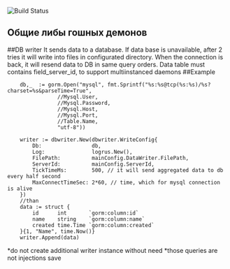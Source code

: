 ![Build Status](https://travis-ci.org/adtechpotok/go-common.svg?branch=master)

## Общие либы гошных демонов

##DB writer 
It sends data to a database. If data base is unavailable, after 2 tries it will write into files in configurated directory. When the connection is back, it will resend data to DB in same query orders.
Data table must contains field_server_id, to support multiinstanced daemons
##Example
```$xslt
	db,_  := gorm.Open("mysql", fmt.Sprintf("%s:%s@tcp(%s:%s)/%s?charset=%s&parseTime=True",
         		//Mysql.User,
         		//Mysql.Password,
         		//Mysql.Host,
         		//Mysql.Port,
         		//Table.Name,
         		"utf-8"))
         		
	writer := dbwriter.New(dbwriter.WriteConfig{
		Db:                db,
		Log:               logrus.New(),
		FilePath:          mainConfig.DataWriter.FilePath,
		ServerId:          mainConfig.ServerId,
		TickTimeMs:        500, // it will send aggregated data to db every half second
		MaxConnectTimeSec: 2*60, // time, which for mysql connection is alive
	})
	//than 
    data := struct {
    	id      int       `gorm:column:id`
    	name    string    `gorm:column:name`
    	created time.Time `gorm:column:created`
    }{1, "Name", time.Now()}
    writer.Append(data)    
```
*do not create additional writer instance without need
*those queries are not injections save